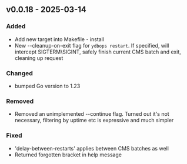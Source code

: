 ## v0.0.18 - 2025-03-14
### Added
* Add new target into Makefile - install
* New --cleanup-on-exit flag for `ydbops restart`. If specified, will intercept SIGTERM\SIGINT, safely finish current CMS batch and exit, cleaning up request
### Changed
* bumped Go version to 1.23
### Removed
* Removed an unimplemented --continue flag. Turned out it's not necessary, filtering by uptime etc is expressive and much simpler
### Fixed
* 'delay-between-restarts' applies between CMS batches as well
* Returned forgotten bracket in <subcommand> help message
